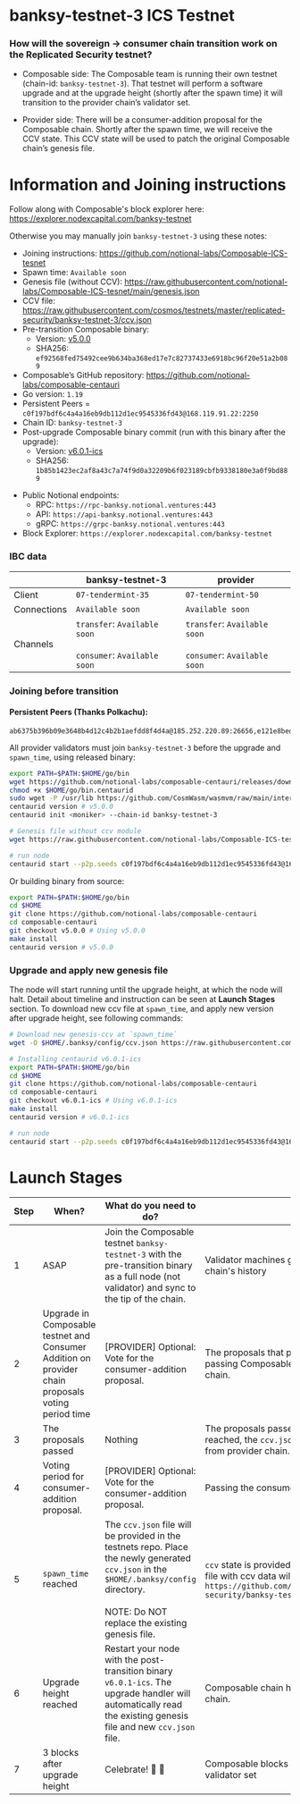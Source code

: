 # banksy-testnet-3 ICS Testnet

### How will the sovereign -> consumer chain transition work on the Replicated Security testnet?

* Composable side: The Composable team is running their own testnet (chain-id: `banksy-testnet-3`). That testnet will perform a software upgrade and at the upgrade height (shortly after the spawn time) it will transition to the provider chain’s validator set.

* Provider side: There will be a consumer-addition proposal for the Composable chain. Shortly after the spawn time, we will receive the CCV state. This CCV state will be used to patch the original Composable chain’s genesis file.

# Information and Joining instructions
Follow along with Composable's block explorer here: https://explorer.nodexcapital.com/banksy-testnet

Otherwise you may manually join `banksy-testnet-3` using these notes:
* Joining instructions: https://github.com/notional-labs/Composable-ICS-tesnet
* Spawn time: `Available soon`
* Genesis file (without CCV): https://raw.githubusercontent.com/notional-labs/Composable-ICS-tesnet/main/genesis.json
* CCV file: https://raw.githubusercontent.com/cosmos/testnets/master/replicated-security/banksy-testnet-3/ccv.json
* Pre-transition Composable binary: 
   * Version: [v5.0.0](https://github.com/notional-labs/Composable-ICS-tesnet/raw/main/binaries/v5.0.0/centaurid)
   * SHA256: `ef92568fed75492cee9b634ba368ed17e7c82737433e6918bc96f20e51a2b089`
* Composable’s GitHub repository: https://github.com/notional-labs/composable-centauri
* Go version: `1.19`
* Persistent Peers = `c0f197bdf6c4a4a16eb9db112d1ec9545336fd43@168.119.91.22:2250`
* Chain ID: `banksy-testnet-3`
* Post-upgrade Composable binary commit (run with this binary after the upgrade):
   * Version: [v6.0.1-ics](https://github.com/notional-labs/composable-centauri/releases/tag/v6.0.1-ics)
   * SHA256: `1b85b1423ec2af8a43c7a74f9d0a32209b6f023189cbfb9338180e3a0f9bd889`
- Public Notional endpoints: 
    - RPC: `https://rpc-banksy.notional.ventures:443`
    - API: `https://api-banksy.notional.ventures:443`
    - gRPC: `https://grpc-banksy.notional.ventures:443`
- Block Explorer: `https://explorer.nodexcapital.com/banksy-testnet`

### IBC data
| | banksy-testnet-3|provider|
|-------------|---------------------|-----------------|
|Client |`07-tendermint-35`| `07-tendermint-50`|
|Connections | `Available soon` | `Available soon` |
|Channels | `transfer`: `Available soon` <br/><br/> `consumer`: `Available soon` | `transfer`: `Available soon` <br/><br/> `consumer`: `Available soon` |

### Joining before transition

#### Persistent Peers (Thanks Polkachu):
 ```
 ab6375b396b09e3648b4d12c4b2b1aefdd8f4d4a@185.252.220.89:26656,e121e8bed6710d05e45f5a2ddf88107b360281c5@142.132.156.189:26656,2c08aa7bc9e94304225ada5ddc30374f00942a90@138.201.204.5:43656,08cf0f37ca069d9f4027b0b6cb406c40c9fabb16@51.91.118.140:26656,d25ca51122f2bd7738001818eb39fd4919c8fe92@20.208.46.170:26656,a53530c5bac43d5748e730f4f3abaa7b26d31ced@37.120.245.99:26656,b7d0bd260fca7a5a19c7631b15f6068891faa60e@143.198.45.216:25001,328a00ee256b3219e018a33b6cc124bc8b44249a@89.58.32.218:26656,c299ee06a11addcccb4cbd0d600ca521ff143ff1@65.109.25.113:14956,ca5c2c15856673dc79b8985377b28a9fc86b2188@57.128.20.118:29656,30a6d997733e95a823cd826ca3b99dca3906efdb@65.21.24.47:26656,08ec17e86dac67b9da70deb20177655495a55407@147.182.145.105:26656,bedd82fdaf29120c97eb88494e481c181426f2a0@63.229.234.75:26656,328e0627172add338f6aed08600098a9308dc52d@147.182.145.103:26656,f2520026fb9086f1b2f09e132d209cbe88064ec1@146.190.161.210:25003,091c4ea2235875b6730b51cf9d76cef549eef955@34.230.12.101:26656,0c3f20cd4b42287f47cc5dc9fcb82e8806e704ef@35.210.15.38:26656,65f3b835c3253fcdace2ef5afb47718e74339f9f@136.243.0.216:26656,5a4475fe23124a5cabd13d27ce14eccedb2ba1b5@141.95.103.138:26656,29bc3833f3584eb795fc28653021cfa25d9bb9c6@85.207.33.77:30156,4ea6e56300a2f37b90e58de5ee27d1c9065cf871@146.190.252.36:26656,99ad87e4419cbea7c59b27e77442a457eda1dc21@65.21.202.61:25007,bf4c544949c4922ab31d1c65ef6d0a7fbb5af99f@38.109.200.33:26656,f5772050cc2cab7dab946f2deb5e45ae1ea71dcc@148.251.133.248:30056,50bd49d6f0dd3bd5519572fc1522946c80702262@211.219.19.69:28656,ad5c0ab231f9b0ed91ffbaee70fd082fd5e78ad4@65.109.85.225:2010,92eb45963b0ef919d7d4cfd8faff05ade90637cc@65.109.85.226:2010,070b8d6935313f66f3a55c61560802a255a4f968@43.157.44.61:26656,a2491114d865ecf0a29f46cec3c3c9c056979e83@194.163.159.174:26656,1ffedf461d86d97b10f9dd064ffd046d49301ad4@208.88.251.50:26656,b0e1a54e0be7ff8af3caf457e29d217ca1184129@46.101.195.113:26656,3e085ac1382e57a62c770e11b334fb7a9a9c5daa@65.21.84.110:26656,c340bed60f5cbabb1aff82943390d8a8f2fcdd74@202.157.148.54:14956,794fcb57bb76c50515f31dc8e0e8d6536dea859d@178.239.197.182:26656,86c9f2f5f252eee2b64cf0aec8059c86c88b8824@65.21.84.109:26656,5c8ea31510389054b2e9192a8dfaa7a0f0b3f0c5@51.81.208.63:14956,032ac421764cdf5139e64510669cc519fe1e1193@37.120.245.83:26656,e281bdf052dad68ccf40777cb7d25649a5b9fa26@207.180.219.160:36656,d1752a3dcfc9d3169c47853a82fe0d1ec79c0024@147.182.145.100:26656,8d7627c01a0f133495d123aeffef4a4db0cee254@89.250.150.241:26656,a2cfd24ca641a6d407b03d98595f4755b349df61@141.94.138.48:26676,cb14b7f5ff66b52846b21912968c1880480aea0a@74.118.136.163:26656,f74e384e48bb78d566297eb502f8059798bfe2e5@135.181.16.163:26001,d13d77428697308eacb1a6a33b42f72650bc511e@80.64.208.139:26656,cd1cd8d95132857ae14825428e55eaffea36a597@195.14.6.2:26656,49d75c6094c006b6f2758e45457c1f3d6002ce7a@167.172.155.44:25002,538d7bbc8ee2d5c6cd8bd12da935759cef006e5e@5.161.94.187:26656,abb2ddadc12f9135209d1dd03b3707f649ecbb7a@147.182.145.88:26656,5fb5d0cd61d3ffcb4246a32321ea595827be6851@203.135.141.17:26656,6483d2098cab9402c7931dc07181f42fbe3cc05f@148.251.177.108:14956,a86f0c6f503b728cbd48218462dbee10d1ebea85@3.76.85.22:31556,a46ce2df33f8de333d0dd127238cb9603110b92a@43.131.37.70:26656
```

All provider validators must join `banksy-testnet-3` before the upgrade and `spawn_time`, using released binary:

```bash
export PATH=$PATH:$HOME/go/bin
wget https://github.com/notional-labs/composable-centauri/releases/download/v5.0.0/centaurid -O $HOME/go/bin.centaurid
chmod +x $HOME/go/bin.centaurid
sudo wget -P /usr/lib https://github.com/CosmWasm/wasmvm/raw/main/internal/api/libwasmvm.x86_64.so
centaurid version # v5.0.0
centaurid init <moniker> --chain-id banksy-testnet-3

# Genesis file without ccv module
wget https://raw.githubusercontent.com/notional-labs/Composable-ICS-tesnet/main/genesis.json -O $HOME/.banksy/config/genesis.json

# run node
centaurid start --p2p.seeds c0f197bdf6c4a4a16eb9db112d1ec9545336fd43@168.119.91.22:2250
```
Or building binary from source:
```bash
export PATH=$PATH:$HOME/go/bin
cd $HOME
git clone https://github.com/notional-labs/composable-centauri
cd composable-centauri
git checkout v5.0.0 # Using v5.0.0
make install
centaurid version # v5.0.0
```

### Upgrade and apply new genesis file
The node will start running until the upgrade height, at which the node will halt. Detail about timeline and instruction can be seen at **Launch Stages** section. To download new ccv file at `spawn_time`, and apply new version after upgrade height, see following commands:
```bash
# Download new genesis-ccv at `spawn_time`
wget -O $HOME/.banksy/config/ccv.json https://raw.githubusercontent.com/cosmos/testnets/master/replicated-security/banksy-testnet-3/ccv.json
```

```bash
# Installing centaurid v6.0.1-ics
export PATH=$PATH:$HOME/go/bin
cd $HOME
git clone https://github.com/notional-labs/composable-centauri
cd composable-centauri
git checkout v6.0.1-ics # Using v6.0.1-ics
make install
centaurid version # v6.0.1-ics

# run node
centaurid start --p2p.seeds c0f197bdf6c4a4a16eb9db112d1ec9545336fd43@168.119.91.22:2250
```

# Launch Stages
|Step|When?|What do you need to do?|What is happening?|
|----|--------------------------------------------------|----------------------------------------------------------------------------------------------|------------------------------------------------------------------------------------------------------------------------------------------------|
|1   |ASAP                                              |Join the Composable testnet `banksy-testnet-3` with the pre-transition binary as a full node (not validator) and sync to the tip of the chain.|Validator machines getting caught up on existing Composable chain's history                                                                         |
|2   |Upgrade in Composable testnet and Consumer Addition on provider chain proposals voting period time | [PROVIDER] Optional: Vote for the consumer-addition proposal.  | The proposals that provide new binary for the transition, and passing Composable testnet from sovereign to consumer chain.                                 |
|3   |The proposals passed                                 |Nothing                                                                           | The proposals passed, `spawn_time` is set. After `spawn_time` is reached, the `ccv.json` file containing `ccv` state will be provided from provider chain.
|4   |Voting period for consumer-addition proposal.     |[PROVIDER] Optional: Vote for the consumer-addition proposal.                                 |Passing the consumer-addition proposal on the provider side.|
|5   |`spawn_time` reached                                  |The `ccv.json` file will be provided in the testnets repo. Place the newly generated `ccv.json` in the `$HOME/.banksy/config` directory. <br/><br/>NOTE: Do NOT replace the existing genesis file.|`ccv` state is provided from provider chain. The new `ccv.json` file with ccv data will be published in `https://github.com/cosmos/testnets/tree/master/replicated-security/banksy-testnet-3`|
|6   |Upgrade height reached     | Restart your node with the post-transition binary `v6.0.1-ics`. The upgrade handler will automatically read the existing genesis file and new `ccv.json` file. | Composable chain halts to transition to being a consumer chain.                                                                                     |
|7   |3 blocks after upgrade height                     |Celebrate! :tada: 🥂                                                |Composable blocks are now produced by the provider validator set|
